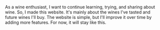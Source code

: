 As a wine enthusiast, I want to continue learning, trying, and sharing about wine. So, I made this website. It's mainly about the wines I've tasted and future wines I'll buy. The website is simple, but I'll improve it over time by adding more features. For now, it will stay like this.
